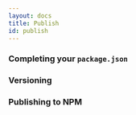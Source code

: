 ```yaml
---
layout: docs
title: Publish
id: publish
---
```


### Completing your `package.json`

### Versioning

### Publishing to NPM
